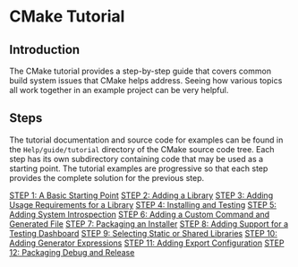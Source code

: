 # CMake Tutorial

## Introduction

The CMake tutorial provides a step-by-step guide that covers common build
system issues that CMake helps address. Seeing how various topics all
work together in an example project can be very helpful.

## Steps

The tutorial documentation and source code for examples can be found in the `Help/guide/tutorial` directory of the CMake source code tree.  Each step has its own subdirectory containing code that may be used as a starting point. The tutorial examples are progressive so that each step provides the complete solution for the previous step.

[STEP 1: A Basic Starting Point](./A%20Basic%20Starting%20Point.md)
[STEP 2: Adding a Library](./Adding%20a%20Library.md)
[STEP 3: Adding Usage Requirements for a Library](./Adding%20Usage%20Requirements%20for%20a%20Library.md)
[STEP 4: Installing and Testing](./Installing%20and%20Testing.md)
[STEP 5: Adding System Introspection](./Adding%20System%20Introspection.md)
[STEP 6: Adding a Custom Command and Generated File](./Adding%20a%20Custom%20Command%20and%20Generated%20File.md)
[STEP 7: Packaging an Installer](./Packaging%20an%20Installer.md)
[STEP 8: Adding Support for a Testing Dashboard](./Adding%20Support%20for%20a%20Testing%20Dashboard.md)
[STEP 9: Selecting Static or Shared Libraries](./Selecting%20Static%20or%20Shared%20Libraries.md)
[STEP 10: Adding Generator Expressions](./Adding%20Generator%20Expressions.md)
[STEP 11: Adding Export Configuration](./Adding%20Export%20Configuration.md)
[STEP 12: Packaging Debug and Release](./Packaging%20Debug%20and%20Release.md)
